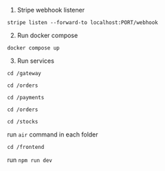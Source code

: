 1. Stripe webhook listener

`stripe listen --forward-to localhost:PORT/webhook`

2. Run docker compose

`docker compose up`

3. Run services

`cd /gateway`

`cd /orders`

`cd /payments`

`cd /orders`

`cd /stocks`

run `air` command in each folder

`cd /frontend`

run `npm run dev`